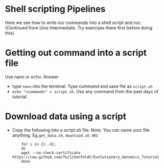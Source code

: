 # Shell scripting Pipelines
Here we see how to write our commands into a shell script and run.
(Continued from Unix Intermediate. Try exercises there first before doing this)

# Getting out command into a script file
 Use nano or echo.
  Answer
  - type `nano` into the terminal. Type command and save file as `script.sh`
  - `echo "<command>" > script.sh`. Use any command from the past days of tutorial.
 
# Download data using a script
 - Copy the following into a script.sh file. Note: You can name your file anything. Eg.`get_data.sh`, `download.sh`, etc
	```
		for i in {1..4};
		do
		wget --no-check-certificate https://raw.github.com/feilchenfeldt/Evolutionary_Genomics_Tutorial/main/Data/TelmatherinaPopgen/Telmatherina38.pass.snps.biallelic.Chr$i.1M.vcf.gz;
		done
	```
